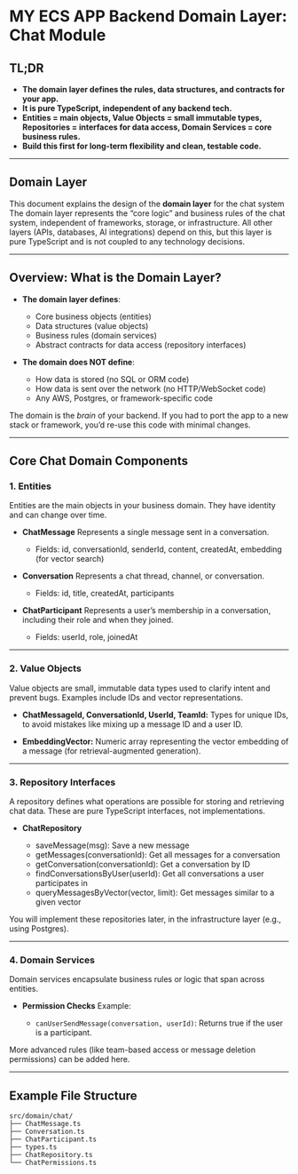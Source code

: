 # MY ECS APP Backend Domain Layer: Chat Module

## TL;DR

* **The domain layer defines the rules, data structures, and contracts for your app.**
* **It is pure TypeScript, independent of any backend tech.**
* **Entities = main objects, Value Objects = small immutable types, Repositories = interfaces for data access, Domain Services = core business rules.**
* **Build this first for long-term flexibility and clean, testable code.**

---

## Domain Layer

This document explains the design of the **domain layer** for the chat system
The domain layer represents the “core logic” and business rules of the chat system, independent of frameworks, storage, or infrastructure.
All other layers (APIs, databases, AI integrations) depend on this, but this layer is pure TypeScript and is not coupled to any technology decisions.

---

## Overview: What is the Domain Layer?

* **The domain layer defines**:

  * Core business objects (entities)
  * Data structures (value objects)
  * Business rules (domain services)
  * Abstract contracts for data access (repository interfaces)
* **The domain does NOT define**:

  * How data is stored (no SQL or ORM code)
  * How data is sent over the network (no HTTP/WebSocket code)
  * Any AWS, Postgres, or framework-specific code

The domain is the *brain* of your backend.
If you had to port the app to a new stack or framework, you’d re-use this code with minimal changes.

---

## Core Chat Domain Components

### 1. Entities

Entities are the main objects in your business domain.
They have identity and can change over time.

* **ChatMessage**
  Represents a single message sent in a conversation.

  * Fields: id, conversationId, senderId, content, createdAt, embedding (for vector search)

* **Conversation**
  Represents a chat thread, channel, or conversation.

  * Fields: id, title, createdAt, participants

* **ChatParticipant**
  Represents a user’s membership in a conversation, including their role and when they joined.

  * Fields: userId, role, joinedAt

---

### 2. Value Objects

Value objects are small, immutable data types used to clarify intent and prevent bugs.
Examples include IDs and vector representations.

* **ChatMessageId, ConversationId, UserId, TeamId:**
  Types for unique IDs, to avoid mistakes like mixing up a message ID and a user ID.

* **EmbeddingVector:**
  Numeric array representing the vector embedding of a message (for retrieval-augmented generation).

---

### 3. Repository Interfaces

A repository defines what operations are possible for storing and retrieving chat data.
These are pure TypeScript interfaces, not implementations.

* **ChatRepository**

  * saveMessage(msg): Save a new message
  * getMessages(conversationId): Get all messages for a conversation
  * getConversation(conversationId): Get a conversation by ID
  * findConversationsByUser(userId): Get all conversations a user participates in
  * queryMessagesByVector(vector, limit): Get messages similar to a given vector

You will implement these repositories later, in the infrastructure layer (e.g., using Postgres).

---

### 4. Domain Services

Domain services encapsulate business rules or logic that span across entities.

* **Permission Checks**
  Example:

  * `canUserSendMessage(conversation, userId)`: Returns true if the user is a participant.

More advanced rules (like team-based access or message deletion permissions) can be added here.

---

## Example File Structure

```
src/domain/chat/
├── ChatMessage.ts
├── Conversation.ts
├── ChatParticipant.ts
├── types.ts
├── ChatRepository.ts
└── ChatPermissions.ts
```

